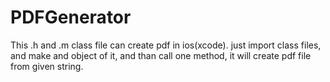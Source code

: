 PDFGenerator
============

This .h and .m class file can create pdf in ios(xcode). just import class files, and make and object of it, and than call one method, it will create pdf file from given string.
